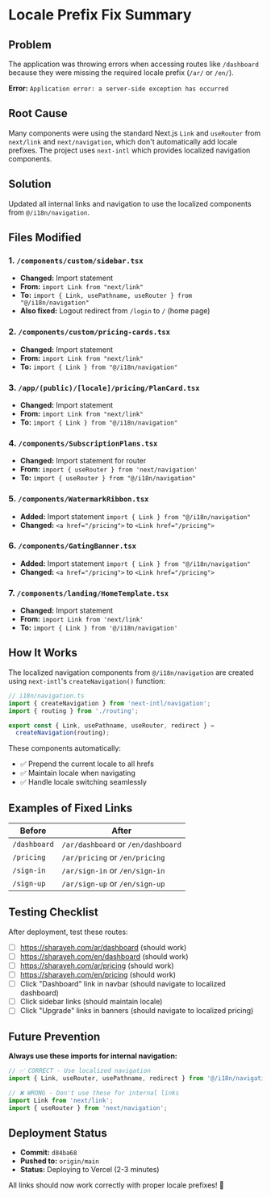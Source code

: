 # Locale Prefix Fix Summary

## Problem
The application was throwing errors when accessing routes like `/dashboard` because they were missing the required locale prefix (`/ar/` or `/en/`).

**Error:** `Application error: a server-side exception has occurred`

## Root Cause
Many components were using the standard Next.js `Link` and `useRouter` from `next/link` and `next/navigation`, which don't automatically add locale prefixes. The project uses `next-intl` which provides localized navigation components.

## Solution
Updated all internal links and navigation to use the localized components from `@/i18n/navigation`.

## Files Modified

### 1. `/components/custom/sidebar.tsx`
- **Changed:** Import statement
- **From:** `import Link from "next/link"`
- **To:** `import { Link, usePathname, useRouter } from "@/i18n/navigation"`
- **Also fixed:** Logout redirect from `/login` to `/` (home page)

### 2. `/components/custom/pricing-cards.tsx`
- **Changed:** Import statement
- **From:** `import Link from "next/link"`
- **To:** `import { Link } from "@/i18n/navigation"`

### 3. `/app/(public)/[locale]/pricing/PlanCard.tsx`
- **Changed:** Import statement
- **From:** `import Link from "next/link"`
- **To:** `import { Link } from "@/i18n/navigation"`

### 4. `/components/SubscriptionPlans.tsx`
- **Changed:** Import statement for router
- **From:** `import { useRouter } from 'next/navigation'`
- **To:** `import { useRouter } from "@/i18n/navigation"`

### 5. `/components/WatermarkRibbon.tsx`
- **Added:** Import statement `import { Link } from "@/i18n/navigation"`
- **Changed:** `<a href="/pricing">` to `<Link href="/pricing">`

### 6. `/components/GatingBanner.tsx`
- **Added:** Import statement `import { Link } from "@/i18n/navigation"`
- **Changed:** `<a href="/pricing">` to `<Link href="/pricing">`

### 7. `/components/landing/HomeTemplate.tsx`
- **Changed:** Import statement
- **From:** `import Link from 'next/link'`
- **To:** `import { Link } from '@/i18n/navigation'`

## How It Works

The localized navigation components from `@/i18n/navigation` are created using `next-intl`'s `createNavigation()` function:

```typescript
// i18n/navigation.ts
import { createNavigation } from 'next-intl/navigation';
import { routing } from './routing';

export const { Link, usePathname, useRouter, redirect } =
  createNavigation(routing);
```

These components automatically:
- ✅ Prepend the current locale to all hrefs
- ✅ Maintain locale when navigating
- ✅ Handle locale switching seamlessly

## Examples of Fixed Links

| Before | After |
|--------|-------|
| `/dashboard` | `/ar/dashboard` or `/en/dashboard` |
| `/pricing` | `/ar/pricing` or `/en/pricing` |
| `/sign-in` | `/ar/sign-in` or `/en/sign-in` |
| `/sign-up` | `/ar/sign-up` or `/en/sign-up` |

## Testing Checklist

After deployment, test these routes:
- [ ] https://sharayeh.com/ar/dashboard (should work)
- [ ] https://sharayeh.com/en/dashboard (should work)
- [ ] https://sharayeh.com/ar/pricing (should work)
- [ ] https://sharayeh.com/en/pricing (should work)
- [ ] Click "Dashboard" link in navbar (should navigate to localized dashboard)
- [ ] Click sidebar links (should maintain locale)
- [ ] Click "Upgrade" links in banners (should navigate to localized pricing)

## Future Prevention

**Always use these imports for internal navigation:**

```typescript
// ✅ CORRECT - Use localized navigation
import { Link, useRouter, usePathname, redirect } from '@/i18n/navigation';

// ❌ WRONG - Don't use these for internal links
import Link from 'next/link';
import { useRouter } from 'next/navigation';
```

## Deployment Status

- **Commit:** `d84ba68`
- **Pushed to:** `origin/main`
- **Status:** Deploying to Vercel (2-3 minutes)

All links should now work correctly with proper locale prefixes! 🎉
